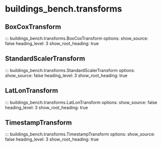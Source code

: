 # buildings_bench.transforms

## BoxCoxTransform

::: buildings_bench.transforms.BoxCoxTransform
    options:
        show_source: false
        heading_level: 3
        show_root_heading: true

## StandardScalerTransform

::: buildings_bench.transforms.StandardScalerTransform
    options:
        show_source: false
        heading_level: 3
        show_root_heading: true

## LatLonTransform

::: buildings_bench.transforms.LatLonTransform
    options:
        show_source: false
        heading_level: 3
        show_root_heading: true

## TimestampTransform

::: buildings_bench.transforms.TimestampTransform
    options:
        show_source: false
        heading_level: 3
        show_root_heading: true

